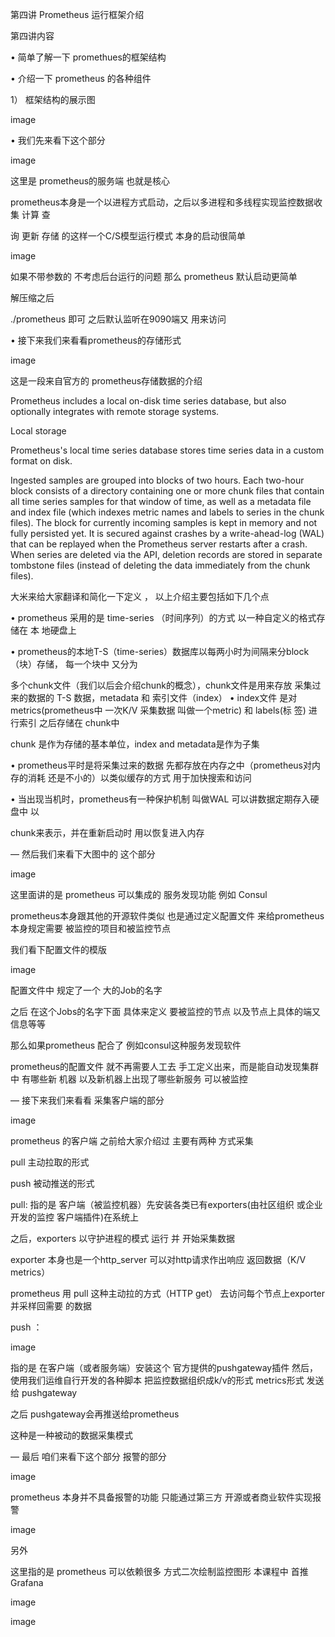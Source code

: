 
第四讲 Prometheus 运行框架介绍


第四讲内容


• 简单了解⼀下 promethues的框架结构


• 介绍⼀下 prometheus 的各种组件


1） 框架结构的展⽰图


image


• 我们先来看下这个部分


image


这⾥是 prometheus的服务端 也就是核⼼

prometheus本⾝是⼀个以进程⽅式启动，之后以多进程和多线程实现监控数据收集 计算 查

询 更新 存储 的这样⼀个C/S模型运⾏模式 本⾝的启动很简单


image

如果不带参数的 不考虑后台运⾏的问题 那么 prometheus 默认启动更简单


解压缩之后

./prometheus 即可 之后默认监听在9090端⼜ ⽤来访问


• 接下来我们来看看prometheus的存储形式


image


这是⼀段来⾃官⽅的 prometheus存储数据的介绍


Prometheus includes a local on-disk time series database, but also optionally integrates with remote storage systems.

Local storage

Prometheus's local time series database stores time series data in a custom format on disk.

Ingested samples are grouped into blocks of two hours. Each two-hour block consists of a directory containing one or more chunk files that contain all time series samples for that window of time, as well as a metadata file and index file (which indexes metric names and labels to series in the chunk files). The block for currently incoming samples is kept in memory and not fully persisted yet. It is secured against crashes by a write-ahead-log (WAL) that can be replayed when the Prometheus server restarts after a crash. When series are deleted via the API, deletion records are stored in separate tombstone files (instead of deleting the data immediately from the chunk files).


⼤⽶来给⼤家翻译和简化⼀下定义 ， 以上介绍主要包括如下⼏个点


• prometheus 采⽤的是 time-series （时间序列）的⽅式 以⼀种⾃定义的格式存储在 本 地硬盘上

• prometheus的本地T-S（time-series）数据库以每两⼩时为间隔来分block（块）存储， 每⼀个块中 又分为

多个chunk⽂件（我们以后会介绍chunk的概念），chunk⽂件是⽤来存放 采集过来的数据的
T-S 数据，metadata 和 索引⽂件（index）
• index⽂件 是对metrics(prometheus中 ⼀次K/V 采集数据 叫做⼀个metric) 和 labels(标 签) 进⾏索引 之后存储在 chunk中

chunk 是作为存储的基本单位，index and metadata是作为⼦集

• prometheus平时是将采集过来的数据 先都存放在内存之中（prometheus对内存的消耗 还是不⼩的）以类似缓存的⽅式 ⽤于加快搜索和访问

• 当出现当机时，prometheus有⼀种保护机制 叫做WAL 可以讲数据定期存⼊硬盘中 以

chunk来表⽰，并在重新启动时 ⽤以恢复进⼊内存


— 然后我们来看下⼤图中的 这个部分


image

这⾥⾯讲的是 prometheus 可以集成的 服务发现功能 例如 Consul

prometheus本⾝跟其他的开源软件类似 也是通过定义配置⽂件 来给prometheus本⾝规定需要 被监控的项⽬和被监控节点


我们看下配置⽂件的模版


image


配置⽂件中 规定了⼀个 ⼤的Job的名字

之后 在这个Jobs的名字下⾯ 具体来定义 要被监控的节点 以及节点上具体的端⼜信息等等


那么如果prometheus 配合了 例如consul这种服务发现软件

prometheus的配置⽂件 就不再需要⼈⼯去 ⼿⼯定义出来，⽽是能⾃动发现集群中 有哪些新 机器 以及新机器上出现了哪些新服务 可以被监控


— 接下来我们来看看 采集客户端的部分


image


prometheus 的客户端 之前给⼤家介绍过 主要有两种 ⽅式采集

pull 主动拉取的形式

push 被动推送的形式


pull: 指的是 客户端（被监控机器）先安装各类已有exporters(由社区组织 或企业 开发的监控 客户端插件)在系统上

之后，exporters 以守护进程的模式 运⾏ 并 开始采集数据

exporter 本⾝也是⼀个http_server 可以对http请求作出响应 返回数据（K/V metrics）


prometheus ⽤ pull 这种主动拉的⽅式（HTTP get） 去访问每个节点上exporter 并采样回需要 的数据


push ：


image

指的是 在客户端（或者服务端）安装这个 官⽅提供的pushgateway插件 然后，使⽤我们运维⾃⾏开发的各种脚本 把监控数据组织成k/v的形式 metrics形式 发送给 pushgateway

之后 pushgateway会再推送给prometheus


这种是⼀种被动的数据采集模式


— 最后 咱们来看下这个部分 报警的部分


image


prometheus 本⾝并不具备报警的功能 只能通过第三⽅ 开源或者商业软件实现报警


image

另外

这⾥指的是 prometheus 可以依赖很多 ⽅式⼆次绘制监控图形 本课程中 ⾸推Grafana


image


image